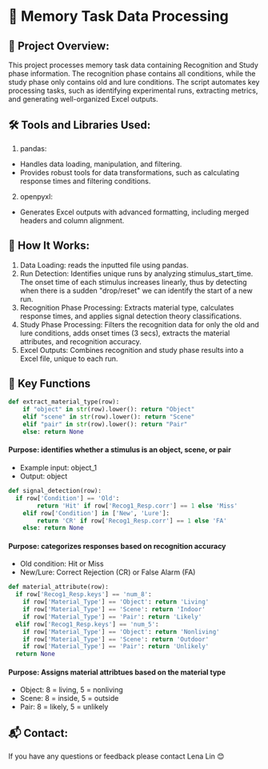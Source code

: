 # 🧠 Memory Task Data Processing

## 🎲 Project Overview:
This project processes memory task data containing Recognition and Study phase information. The recognition phase contains all conditions, while the study phase only contains old and lure conditions. The script automates key processing tasks, such as identifying experimental runs, extracting metrics, and generating well-organized Excel outputs.

## 🛠️ Tools and Libraries Used:
1. pandas:
- Handles data loading, manipulation, and filtering.
- Provides robust tools for data transformations, such as calculating response times and filtering conditions.

2. openpyxl:
- Generates Excel outputs with advanced formatting, including merged headers and column alignment.

## 📂 How It Works:
1. Data Loading: reads the inputted file using pandas.
2. Run Detection: Identifies unique runs by analyzing stimulus_start_time. The onset time of each stimulus increases linearly, thus by detecting when there is a sudden "drop/reset" we can identify the start of a new run.
3. Recognition Phase Processing: Extracts material type, calculates response times, and applies signal detection theory classifications.
4. Study Phase Processing: Filters the recognition data for only the old and lure conditions, adds onset times (3 secs), extracts the material attributes, and recognition accuracy.
5. Excel Outputs: Combines recognition and study phase results into a Excel file, unique to each run.

## 📜 Key Functions
```python
def extract_material_type(row):
    if "object" in str(row).lower(): return "Object"
    elif "scene" in str(row).lower(): return "Scene"
    elif "pair" in str(row).lower(): return "Pair"
    else: return None
```
#### Purpose: identifies whether a stimulus is an object, scene, or pair
- Example input: object_1
- Output: object

```python
def signal_detection(row):
  if row['Condition'] == 'Old':
        return 'Hit' if row['Recog1_Resp.corr'] == 1 else 'Miss'
    elif row['Condition'] in ['New', 'Lure']:
        return 'CR' if row['Recog1_Resp.corr'] == 1 else 'FA'
    else: return None
```
#### Purpose: categorizes responses based on recognition accuracy 
- Old condition: Hit or Miss
- New/Lure: Correct Rejection (CR) or False Alarm (FA)

```python
def material_attribute(row):
  if row['Recog1_Resp.keys'] == 'num_8':
    if row['Material_Type'] == 'Object': return 'Living'
    if row['Material_Type'] == 'Scene': return 'Indoor'
    if row['Material_Type'] == 'Pair': return 'Likely'
  elif row['Recog1_Resp.keys'] == 'num_5':
    if row['Material_Type'] == 'Object': return 'Nonliving'
    if row['Material_Type'] == 'Scene': return 'Outdoor'
    if row['Material_Type'] == 'Pair': return 'Unlikely'
  return None
```
#### Purpose: Assigns material attribtues based on the material type 
- Object: 8 = living, 5 = nonliving
- Scene: 8 = inside, 5 = outside
- Pair: 8 = likely, 5 = unlikely

## 📬 Contact:
If you have any questions or feedback please contact Lena Lin 😊

